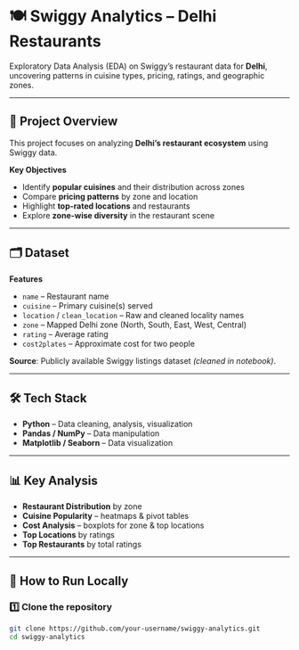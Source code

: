 # 🍽️ Swiggy Analytics – Delhi Restaurants

Exploratory Data Analysis (EDA) on Swiggy’s restaurant data for **Delhi**, uncovering patterns in cuisine types, pricing, ratings, and geographic zones.

---

## 📌 Project Overview

This project focuses on analyzing **Delhi’s restaurant ecosystem** using Swiggy data.

**Key Objectives**
- Identify **popular cuisines** and their distribution across zones
- Compare **pricing patterns** by zone and location
- Highlight **top-rated locations** and restaurants
- Explore **zone-wise diversity** in the restaurant scene

---

## 🗂 Dataset

**Features**
- `name` – Restaurant name  
- `cuisine` – Primary cuisine(s) served  
- `location` / `clean_location` – Raw and cleaned locality names  
- `zone` – Mapped Delhi zone (North, South, East, West, Central)  
- `rating` – Average rating  
- `cost2plates` – Approximate cost for two people  

**Source**: Publicly available Swiggy listings dataset *(cleaned in notebook)*.

---

## 🛠️ Tech Stack

- **Python** – Data cleaning, analysis, visualization  
- **Pandas / NumPy** – Data manipulation  
- **Matplotlib / Seaborn** – Data visualization  

---

## 📊 Key Analysis

- **Restaurant Distribution** by zone  
- **Cuisine Popularity** – heatmaps & pivot tables  
- **Cost Analysis** – boxplots for zone & top locations  
- **Top Locations** by ratings  
- **Top Restaurants** by total ratings  

---

## 🚀 How to Run Locally

### 1️⃣ Clone the repository
```bash
git clone https://github.com/your-username/swiggy-analytics.git
cd swiggy-analytics
